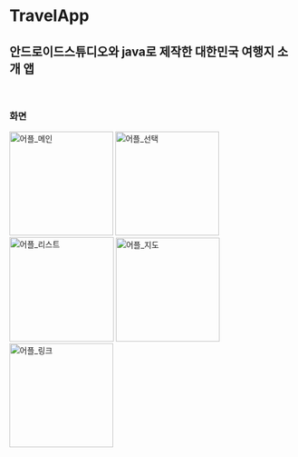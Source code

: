 TravelApp
=========
안드로이드스튜디오와 java로 제작한 대한민국 여행지 소개 앱
------------------------------------------------------
<br>

### 화면
<div>
<img width="183" alt="어플_메인" src="https://user-images.githubusercontent.com/60821744/92435997-969b1100-f1de-11ea-8aa0-df88245752bd.PNG">
<img width="183" alt="어플_선택" src="https://user-images.githubusercontent.com/60821744/92436083-c9450980-f1de-11ea-8154-fc69c3535b18.PNG">
<img width="184" alt="어플_리스트" src="https://user-images.githubusercontent.com/60821744/92436102-d8c45280-f1de-11ea-98d3-42f8ee2f958c.PNG">
<img width="183" alt="어플_지도" src="https://user-images.githubusercontent.com/60821744/92436154-fabdd500-f1de-11ea-94be-0db83eb339d5.PNG">
<img width="183" alt="어플_링크" src="https://user-images.githubusercontent.com/60821744/92436174-090bf100-f1df-11ea-8903-47944cd812ed.PNG">
</div>
